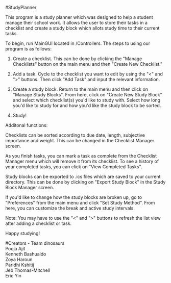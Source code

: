 #StudyPlanner

This program is a study planner which was designed to help a student manage their school work. It allows 
the user to store their tasks in a checklist and create a study block which allots study time to their
current tasks.

To begin, run MainGUI located in /Controllers. The steps to using our program is as follows:

  1. Create a checklist. This can be done by clicking the "Manage Checklists" button on the main menu 
  and then "Create New Checklist." 
  
  2. Add a task. Cycle to the checklist you want to edit by using the "<" and ">" buttons. Then click
  "Add Task" and input the relevant information.
  
  3. Create a study block. Return to the main menu and then click on "Manage Study Blocks". From here,
  click on "Create New Study Block" and select which checklist(s) you'd like to study with. Select how
  long you'd like to study for and how you'd like the study block to be sorted.
  
  4. Study!

Additonal functions:
 
Checklists can be sorted according to due date, length, subjective importance and weight. This can be changed
in the Checklist Manager screen. 

As you finish tasks, you can mark a task as complete from the Checklist Manager menu which will remove it 
from its checklist. To see a history of your completed tasks, you can click on "View Completed Tasks". 
 
Study blocks can be exported to .ics files which are saved to your current directory. This can be done by
clicking on "Export Study Block" in the Study Block Manager screen.
 
If you'd like to change how the study blocks are broken up, go to "Preferences" from the main menu and
click "Set Study Method". From here, you can customize the break and active study intervals.

Note: You may have to use the "<" and ">" buttons to refresh the list view after adding a checklist or task.

Happy studying!

#Creators - Team dinosaurs <br>
Pooja Ajit <br>
Kenneth Bashualdo <br>
Zoya Haroun <br>
Paridhi Kshitij <br>
Jeb Thomas-Mitchell <br>
Eric Yin
